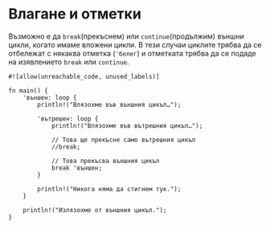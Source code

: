 # Влагане и отметки 

Възможно е да `break`(прекъснем) или `continue`(продължим) външни цикли, когато
имаме вложени цикли. В тези случаи циклите трябва да се отбележат с някаква
отметка (`'белег`) и отметката трябва да се подаде на изявлението
`break` или `continue`. 

```rust,editable
#![allow(unreachable_code, unused_labels)]

fn main() {
    'външен: loop {
        println!("Влязохме във външния цикъл…");

        'вътрешен: loop {
            println!("Влязохме във вътрешния цикъл…");

            // Това ще прекъсне само вътрешния цикъл
            //break;

            // Това прекъсва външния цикъл
            break 'външен;
        }

        println!("Никога няма да стигнем тук.");
    }

    println!("Излязохме от външния цикъл.");
}
```
